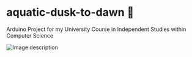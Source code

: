 # aquatic-dusk-to-dawn :tropical_fish:
Arduino Project for my University Course in Independent Studies within Computer Science

![Image description](https://i.imgur.com/RLpym54.jpg)
